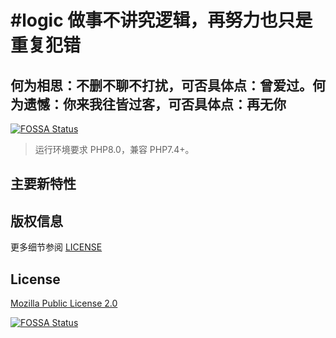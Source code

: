 # #logic 做事不讲究逻辑，再努力也只是重复犯错

## 何为相思：不删不聊不打扰，可否具体点：曾爱过。何为遗憾：你来我往皆过客，可否具体点：再无你

[![FOSSA Status](https://app.fossa.io/api/projects/git%2Bgithub.com%2Flittlezo%2Fthink.svg?type=shield)](https://app.fossa.io/projects/git%2Bgithub.com%2Flittlezo%2Fthink?ref=badge_shield)

> 运行环境要求 PHP8.0，兼容 PHP7.4+。

## 主要新特性

## 版权信息

更多细节参阅 [LICENSE](LICENSE)

## License

[Mozilla Public License 2.0](LICENSE)

[![FOSSA Status](https://app.fossa.io/api/projects/git%2Bgithub.com%2Flittlezo%2Fthink.svg?type=large)](https://app.fossa.io/projects/git%2Bgithub.com%2Flittlezo%2Ftp-wechat?ref=badge_large)
